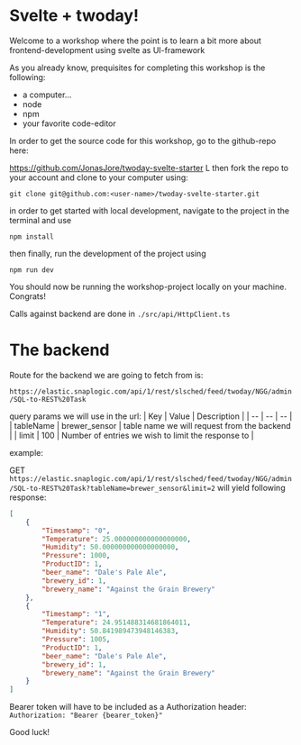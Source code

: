 # Svelte + twoday!

Welcome to a workshop where the point is to learn a bit more about frontend-development using svelte as UI-framework

As you already know, prequisites for completing this workshop is the following:
* a computer...
* node
* npm
* your favorite code-editor

In order to get the source code for this workshop, go to the github-repo here: 

https://github.com/JonasJore/twoday-svelte-starter
L
then fork the repo to your account and clone to your computer using:

`git clone git@github.com:<user-name>/twoday-svelte-starter.git`

in order to get started with local development, navigate to the project in the terminal and use

`npm install`

then finally, run the development of the project using

`npm run dev`

You should now be running the workshop-project locally on your machine. Congrats!

Calls against backend are done in `./src/api/HttpClient.ts` 

# The backend  

Route for the backend we are going to fetch from is:

`https://elastic.snaplogic.com/api/1/rest/slsched/feed/twoday/NGG/admin/SQL-to-REST%20Task`

query params we will use in the url:
| Key | Value | Description |
| -- | -- | -- |
| tableName | brewer_sensor | table name we will request from the backend |
| limit | 100 | Number of entries we wish to limit the response to |

example: 

GET `https://elastic.snaplogic.com/api/1/rest/slsched/feed/twoday/NGG/admin/SQL-to-REST%20Task?tableName=brewer_sensor&limit=2` will yield following response:

```json
[
    {
        "Timestamp": "0",
        "Temperature": 25.000000000000000000,
        "Humidity": 50.000000000000000000,
        "Pressure": 1000,
        "ProductID": 1,
        "beer_name": "Dale's Pale Ale",
        "brewery_id": 1,
        "brewery_name": "Against the Grain Brewery"
    },
    {
        "Timestamp": "1",
        "Temperature": 24.951488314681864011,
        "Humidity": 50.841989473948146383,
        "Pressure": 1005,
        "ProductID": 1,
        "beer_name": "Dale's Pale Ale",
        "brewery_id": 1,
        "brewery_name": "Against the Grain Brewery"
    }
]
```

Bearer token will have to be included as a Authorization header: `Authorization: "Bearer {bearer_token}"`

Good luck!
